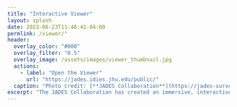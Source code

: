 ```yaml
---
title: "Interactive Viewer"
layout: splash
date: 2023-06-23T11:48:41-04:00
permlink: /viewer/"
header:
  overlay_color: "#000"
  overlay_filter: "0.5"
  overlay_image: /assets/images/viewer_thumbnail.jpg
  actions:
    - label: "Open the Viewer"
      url: "https://jades.idies.jhu.edu/public/"
  caption: "Photo credit: [**JADES Collaboration**](https://jades-survey.github.io)"
excerpt: "The JADES Collaboration has created an immersive, interactive website for you to experience these remarkable JWST images, catalogs, and spectra. Please click through to visit the site, created using FitsMap and hosted by the Johns Hopkins Institute for Data Intensive Engineering and Science."
---
```

